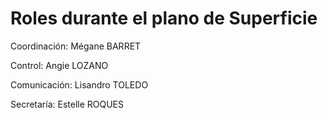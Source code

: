 # Roles durante el plano de Superficie

Coordinación: Mégane BARRET

Control: Angie LOZANO

Comunicación: Lisandro TOLEDO

Secretaría: Estelle ROQUES

